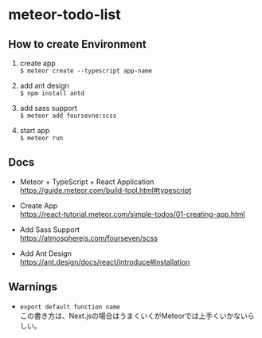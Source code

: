 # meteor-todo-list

## How to create Environment
1. create app   
`$ meteor create --typescript app-name`

2. add ant design   
`$ npm install antd`

3. add sass support   
`$ meteor add foursevne:scss`

4. start app   
`$ meteor run`

## Docs

- Meteor + TypeScript + React Application  
https://guide.meteor.com/build-tool.html#typescript

- Create App   
https://react-tutorial.meteor.com/simple-todos/01-creating-app.html

- Add Sass Support   
https://atmospherejs.com/fourseven/scss

- Add Ant Design   
https://ant.design/docs/react/introduce#Installation

## Warnings

- `export default function name`   
この書き方は、Next.jsの場合はうまくいくがMeteorでは上手くいかないらしい。

## 

